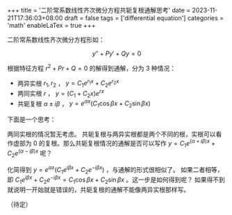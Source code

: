 +++
title = '二阶常系数线性齐次微分方程共轭复根通解思考'
date = 2023-11-21T17:36:03+08:00
draft = false
tags = ['differential equation']
categories = 'math'
enableLaTex = true
+++

二阶常系数线性齐次微分方程形如：

$$
y''+Py'+Qy=0
$$

根据特征方程 $r^2+Pr+Q=0$ 的解得到通解，分为 3 种情况：

- 两异实根 $r_1,r_2$ ， $y=C_1e^{r_1x}+C_2e^{r_2x}$
- 两同实根 $r$ ， $y=(C_1+C_2x)e^{rx}$
- 共轭复根 $\alpha\pm i\beta$ ， $y=e^{\alpha x}(C_1\cos\beta x+C_2\sin\beta x)$

下面是一个思考：

两同实根的情况暂无考虑。
共轭复根与两异实根都是两个不同的根，实根可以看作虚部为 $0$ 的复根。那么共轭复根情况的通解是否可以写作
$y=C_1e^{(\alpha+i\beta)x}+C_2e^{(\alpha-i\beta)x}$
呢？

化简得到
$y=e^{\alpha x}(C_1e^{i\beta x}+C_2e^{-i\beta x})$
，与通解的形式很相似了。
如果二者相等，即
$C_1e^{i\beta x}+C_2e^{-i\beta x}=C_1\cos\beta x+C_2\sin\beta x$
。这一步是如何得到呢？
如果得不到就说明一开始就是错误的，共轭复根的通解不能像两异实根那样写。

（待定）